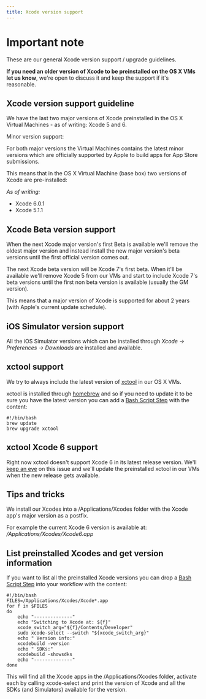 ```yaml
---
title: Xcode version support
---
```


# Important note

These are our general Xcode version support / upgrade guidelines.

**If you need an older version of Xcode to be preinstalled on the OS X VMs let us know**,
we're open to discuss it and keep the support if it's reasonable.


## Xcode version support guideline

We have the last two major versions of Xcode preinstalled in the OS X Virtual Machines - as of writing: Xcode 5 and 6.

Minor version support:

For both major versions the Virtual Machines contains the latest minor versions which are officially supported by Apple to build apps for App Store submissions.

This means that in the OS X Virtual Machine (base box) two versions of Xcode are pre-installed:

*As of writing:*

* Xcode 6.0.1
* Xcode 5.1.1


## Xcode Beta version support

When the next Xcode major version's first Beta is available we'll remove the oldest major version
and instead install the new major version's beta versions until the first official version comes out.

The next Xcode beta version will be Xcode 7's first beta.
When it'll be available we'll remove Xcode 5 from our VMs and start to include Xcode 7's beta versions
until the first non beta version is available (usually the GM version).

This means that a major version of Xcode is supported for about 2 years (with Apple's current update schedule).


## iOS Simulator version support

All the iOS Simulator versions which can be installed
through *Xcode -> Preferences -> Downloads* are installed and available.


## xctool support

We try to always include the latest version of [xctool](https://github.com/facebook/xctool)
in our OS X VMs.

xctool is installed through [homebrew](http://brew.sh/) and so if you need to update it
to be sure you have the latest version you can add a [Bash Script Step](https://github.com/bitrise-io/steps-bash-script)
with the content:


    #!/bin/bash
    brew update
    brew upgrade xctool

## xctool Xcode 6 support

Right now xctool doesn't support Xcode 6 in its latest release version.
We'll [keep an eye](https://github.com/facebook/xctool/issues/380) on this issue
and we'll update the preinstalled xctool in our VMs when the new release gets available.


## Tips and tricks

We install our Xcodes into a /Applications/Xcodes folder with the Xcode app's major version as a postfix.

For example the current Xcode 6 version is available at: */Applications/Xcodes/Xcode6.app*


## List preinstalled Xcodes and get version information

If you want to list all the preinstalled Xcode versions you can drop
a [Bash Script Step](https://github.com/bitrise-io/steps-bash-script) into your
workflow with the content:

    #!/bin/bash
    FILES=/Applications/Xcodes/Xcode*.app
    for f in $FILES
    do
    	echo "--------------"
    	echo "Switching to Xcode at: ${f}"
    	xcode_switch_arg="${f}/Contents/Developer"
    	sudo xcode-select --switch "${xcode_switch_arg}"
    	echo " Version info:"
    	xcodebuild -version
    	echo " SDKs:"
    	xcodebuild -showsdks
    	echo "--------------"
    done

This will find all the Xcode apps in the /Applications/Xcodes folder,
activate each by calling xcode-select and print the version of Xcode
and all the SDKs (and Simulators) available for the version.
